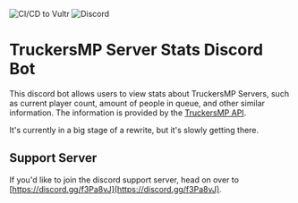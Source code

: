 ![CI/CD to Vultr](https://github.com/SDCore/TruckersMP-Server-Stats/workflows/CI/CD%20to%20Vultr/badge.svg?branch=production) ![Discord](https://img.shields.io/discord/664717517666910220?label=Discord%20Server)

# TruckersMP Server Stats Discord Bot

This discord bot allows users to view stats about TruckersMP Servers, such as current player count, amount of people in queue, and other similar information. The information is provided by the [TruckersMP API](https://stats.truckersmp.com/api).

It's currently in a big stage of a rewrite, but it's slowly getting there.

## Support Server

If you'd like to join the discord support server, head on over to [https://discord.gg/f3Pa8vJ](https://discord.gg/f3Pa8vJ).
